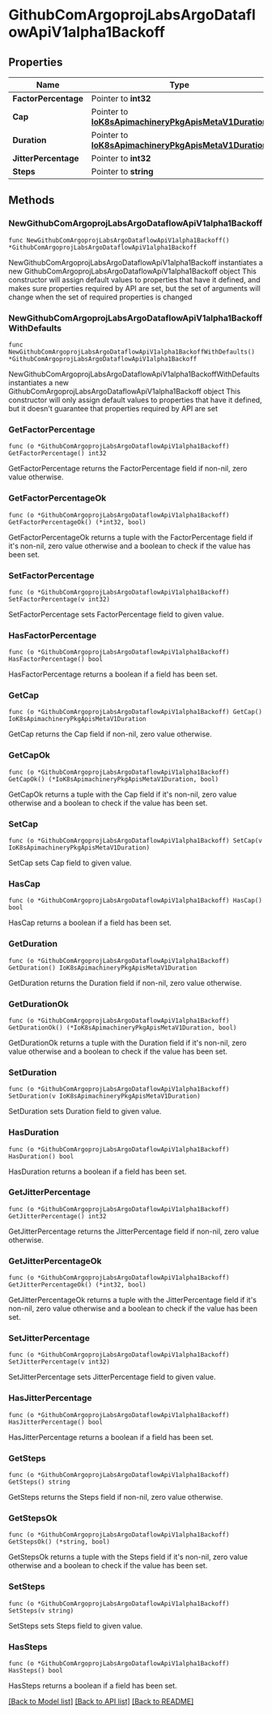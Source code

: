 # GithubComArgoprojLabsArgoDataflowApiV1alpha1Backoff

## Properties

Name | Type | Description | Notes
------------ | ------------- | ------------- | -------------
**FactorPercentage** | Pointer to **int32** |  | [optional] 
**Cap** | Pointer to [**IoK8sApimachineryPkgApisMetaV1Duration**](IoK8sApimachineryPkgApisMetaV1Duration.md) |  | [optional] 
**Duration** | Pointer to [**IoK8sApimachineryPkgApisMetaV1Duration**](IoK8sApimachineryPkgApisMetaV1Duration.md) |  | [optional] 
**JitterPercentage** | Pointer to **int32** |  | [optional] 
**Steps** | Pointer to **string** |  | [optional] 

## Methods

### NewGithubComArgoprojLabsArgoDataflowApiV1alpha1Backoff

`func NewGithubComArgoprojLabsArgoDataflowApiV1alpha1Backoff() *GithubComArgoprojLabsArgoDataflowApiV1alpha1Backoff`

NewGithubComArgoprojLabsArgoDataflowApiV1alpha1Backoff instantiates a new GithubComArgoprojLabsArgoDataflowApiV1alpha1Backoff object
This constructor will assign default values to properties that have it defined,
and makes sure properties required by API are set, but the set of arguments
will change when the set of required properties is changed

### NewGithubComArgoprojLabsArgoDataflowApiV1alpha1BackoffWithDefaults

`func NewGithubComArgoprojLabsArgoDataflowApiV1alpha1BackoffWithDefaults() *GithubComArgoprojLabsArgoDataflowApiV1alpha1Backoff`

NewGithubComArgoprojLabsArgoDataflowApiV1alpha1BackoffWithDefaults instantiates a new GithubComArgoprojLabsArgoDataflowApiV1alpha1Backoff object
This constructor will only assign default values to properties that have it defined,
but it doesn't guarantee that properties required by API are set

### GetFactorPercentage

`func (o *GithubComArgoprojLabsArgoDataflowApiV1alpha1Backoff) GetFactorPercentage() int32`

GetFactorPercentage returns the FactorPercentage field if non-nil, zero value otherwise.

### GetFactorPercentageOk

`func (o *GithubComArgoprojLabsArgoDataflowApiV1alpha1Backoff) GetFactorPercentageOk() (*int32, bool)`

GetFactorPercentageOk returns a tuple with the FactorPercentage field if it's non-nil, zero value otherwise
and a boolean to check if the value has been set.

### SetFactorPercentage

`func (o *GithubComArgoprojLabsArgoDataflowApiV1alpha1Backoff) SetFactorPercentage(v int32)`

SetFactorPercentage sets FactorPercentage field to given value.

### HasFactorPercentage

`func (o *GithubComArgoprojLabsArgoDataflowApiV1alpha1Backoff) HasFactorPercentage() bool`

HasFactorPercentage returns a boolean if a field has been set.

### GetCap

`func (o *GithubComArgoprojLabsArgoDataflowApiV1alpha1Backoff) GetCap() IoK8sApimachineryPkgApisMetaV1Duration`

GetCap returns the Cap field if non-nil, zero value otherwise.

### GetCapOk

`func (o *GithubComArgoprojLabsArgoDataflowApiV1alpha1Backoff) GetCapOk() (*IoK8sApimachineryPkgApisMetaV1Duration, bool)`

GetCapOk returns a tuple with the Cap field if it's non-nil, zero value otherwise
and a boolean to check if the value has been set.

### SetCap

`func (o *GithubComArgoprojLabsArgoDataflowApiV1alpha1Backoff) SetCap(v IoK8sApimachineryPkgApisMetaV1Duration)`

SetCap sets Cap field to given value.

### HasCap

`func (o *GithubComArgoprojLabsArgoDataflowApiV1alpha1Backoff) HasCap() bool`

HasCap returns a boolean if a field has been set.

### GetDuration

`func (o *GithubComArgoprojLabsArgoDataflowApiV1alpha1Backoff) GetDuration() IoK8sApimachineryPkgApisMetaV1Duration`

GetDuration returns the Duration field if non-nil, zero value otherwise.

### GetDurationOk

`func (o *GithubComArgoprojLabsArgoDataflowApiV1alpha1Backoff) GetDurationOk() (*IoK8sApimachineryPkgApisMetaV1Duration, bool)`

GetDurationOk returns a tuple with the Duration field if it's non-nil, zero value otherwise
and a boolean to check if the value has been set.

### SetDuration

`func (o *GithubComArgoprojLabsArgoDataflowApiV1alpha1Backoff) SetDuration(v IoK8sApimachineryPkgApisMetaV1Duration)`

SetDuration sets Duration field to given value.

### HasDuration

`func (o *GithubComArgoprojLabsArgoDataflowApiV1alpha1Backoff) HasDuration() bool`

HasDuration returns a boolean if a field has been set.

### GetJitterPercentage

`func (o *GithubComArgoprojLabsArgoDataflowApiV1alpha1Backoff) GetJitterPercentage() int32`

GetJitterPercentage returns the JitterPercentage field if non-nil, zero value otherwise.

### GetJitterPercentageOk

`func (o *GithubComArgoprojLabsArgoDataflowApiV1alpha1Backoff) GetJitterPercentageOk() (*int32, bool)`

GetJitterPercentageOk returns a tuple with the JitterPercentage field if it's non-nil, zero value otherwise
and a boolean to check if the value has been set.

### SetJitterPercentage

`func (o *GithubComArgoprojLabsArgoDataflowApiV1alpha1Backoff) SetJitterPercentage(v int32)`

SetJitterPercentage sets JitterPercentage field to given value.

### HasJitterPercentage

`func (o *GithubComArgoprojLabsArgoDataflowApiV1alpha1Backoff) HasJitterPercentage() bool`

HasJitterPercentage returns a boolean if a field has been set.

### GetSteps

`func (o *GithubComArgoprojLabsArgoDataflowApiV1alpha1Backoff) GetSteps() string`

GetSteps returns the Steps field if non-nil, zero value otherwise.

### GetStepsOk

`func (o *GithubComArgoprojLabsArgoDataflowApiV1alpha1Backoff) GetStepsOk() (*string, bool)`

GetStepsOk returns a tuple with the Steps field if it's non-nil, zero value otherwise
and a boolean to check if the value has been set.

### SetSteps

`func (o *GithubComArgoprojLabsArgoDataflowApiV1alpha1Backoff) SetSteps(v string)`

SetSteps sets Steps field to given value.

### HasSteps

`func (o *GithubComArgoprojLabsArgoDataflowApiV1alpha1Backoff) HasSteps() bool`

HasSteps returns a boolean if a field has been set.


[[Back to Model list]](../README.md#documentation-for-models) [[Back to API list]](../README.md#documentation-for-api-endpoints) [[Back to README]](../README.md)


